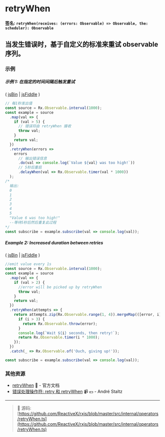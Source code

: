 # retryWhen

#### 签名: `retryWhen(receives: (errors: Observable) => Observable, the: scheduler): Observable`

## 当发生错误时，基于自定义的标准来重试 observable 序列。

### 示例

##### 示例 1: 在指定的时间间隔后触发重试

( [jsBin](http://jsbin.com/miduqexalo/1/edit?js,console) |
[jsFiddle](https://jsfiddle.net/btroncone/49mkhsyr/) )

```js
// 每1秒发出值
const source = Rx.Observable.interval(1000);
const example = source
  .map(val => {
    if (val > 5) {
      // 错误将由 retryWhen 接收
      throw val;
    }
    return val;
  })
  .retryWhen(errors =>
    errors
      // 输出错误信息
      .do(val => console.log(`Value ${val} was too high!`))
      // 5秒后重启
      .delayWhen(val => Rx.Observable.timer(val * 1000))
  );
/*
  输出: 
  0
  1
  2
  3
  4
  5
  "Value 6 was too high!"
  --等待5秒后然后重复此过程
*/
const subscribe = example.subscribe(val => console.log(val));
```

##### Example 2: Increased duration between retries

( [jsBin](http://jsbin.com/nexuxoyifa/1/edit?js,console) |
[jsFiddle](https://jsfiddle.net/btroncone/tLx1c3j6/2/) )

```js
//emit value every 1s
const source = Rx.Observable.interval(1000);
const example = source
  .map(val => {
    if (val > 2) {
      //error will be picked up by retryWhen
      throw val;
    }
    return val;
  })
  .retryWhen(attempts => {
    return attempts.zip(Rx.Observable.range(1, 4)).mergeMap(([error, i]) => {
      if (i > 3) {
        return Rx.Observable.throw(error);
      }
      console.log(`Wait ${i} seconds, then retry!`);
      return Rx.Observable.timer(i * 1000);
    });
  })
  .catch(_ => Rx.Observable.of('Ouch, giving up!'));

const subscribe = example.subscribe(val => console.log(val));
```

### 其他资源

* [retryWhen](http://cn.rx.js.org/class/es6/Observable.js~Observable.html#instance-method-retryWhen) :newspaper: - 官方文档
* [错误处理操作符: retry 和 retryWhen](https://egghead.io/lessons/rxjs-error-handling-operator-retry-and-retrywhen?course=rxjs-beyond-the-basics-operators-in-depth) :video_camera: :dollar: - André Staltz

---
> :file_folder: 源码:  [https://github.com/ReactiveX/rxjs/blob/master/src/internal/operators/retryWhen.ts](https://github.com/ReactiveX/rxjs/blob/master/src/internal/operators/retryWhen.ts)
